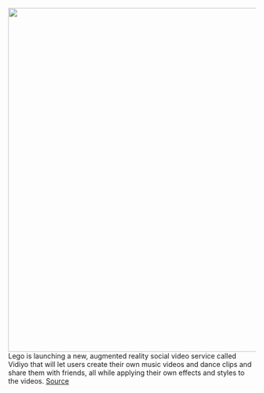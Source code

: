 <img src='https://cdn.vox-cdn.com/thumbor/jpQ4NB0WILFt9SRPrvgpDOguMv0=/0x0:1256x1121/1200x0/filters:focal(0x0:1256x1121):no_upscale()/cdn.vox-cdn.com/uploads/chorus_asset/file/22260265/Character_and_BeatBits.jpg' width='700px' /><br/>
Lego is launching a new, augmented reality social video service called Vidiyo that will let users create their own music videos and dance clips and share them with friends, all while applying their own effects and styles to the videos.
<a href='https://www.theverge.com/2021/1/26/22241329/lego-vidiyo-augmented-reality-tiktok-music-video-dancing-announcement'> Source <a/>